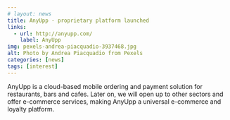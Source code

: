 ```yaml
---
# layout: news
title: AnyUpp - proprietary platform launched
links:
  - url: http://anyupp.com/
    label: AnyUpp
img: pexels-andrea-piacquadio-3937468.jpg
alt: Photo by Andrea Piacquadio from Pexels
categories: [news]
tags: [interest]
---
```


AnyUpp is a cloud-based mobile ordering and payment solution for restaurants, bars and cafes. Later on, we will open up to other sectors and offer e-commerce services, making AnyUpp a universal e-commerce and loyalty platform. 
